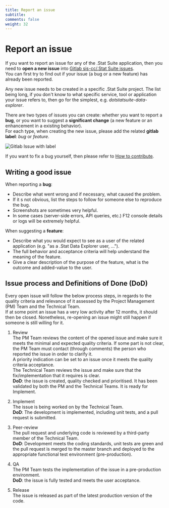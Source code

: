 ```yaml
---
title: Report an issue
subtitle: 
comments: false
weight: 32
---
```




# Report an issue
If you want to report an issue for any of the .Stat Suite application, then you need to **open a new issue** into [Gitlab sis-cc/.Stat Suite issues](https://gitlab.com/groups/sis-cc/.stat-suite/-/issues).<br>
You can first try to find out if your issue (a bug or a new feature) has already been reported.<br>

Any new issue needs to be created in a specific .Stat Suite project. The list being long, if you don't know to what specific service, tool or application your issue refers to, then go for the simplest, e.g. *dotstatsuite-data-explorer*.<br>

There are two types of issues you can create: whether you want to report a **bug**, or you want to suggest a **significant change** (a new feature or an enhancement in a existing behavior).<br>
For each type, when creating the new issue, please add the related **gitlab label**: *bug* or *feature*. <br>

![Gitlab Issue with label](/images/GitlabIssueLabel.png)


If you want to fix a bug yourself, then please refer to [How to contribute](https://sis-cc.gitlab.io/dotstatsuite-documentation/page/contributing/how-to-contribute/).<br>

## Writing a good issue
When reporting a **bug**:<br>
 - Describe what went wrong and if necessary, what caused the problem.<br>
 - If it s not obvious, list the steps to follow for someone else to reproduce the bug.<br>
 - Screenshots are sometimes very helpful.<br>
 - In some cases (server-side errors, API queries, etc.) F12 console details or logs will be extremely helpful.<br>

When suggesting a **feature**:<br>
 - Describe what you would expect to see as a user of the related application (e.g. "as a .Stat Data Explorer user, ...").<br>
 - The full behavior and acceptance criteria will help understand the meaning of the feature.<br>
 - Give a clear description of the purpose of the feature, what is the outcome and added-value to the user.<br>

## Issue process and Definitions of Done (DoD)
Every open issue will follow the below process steps, in regards to the quality criteria and relevance of it assessed by the Project Management (PM) Team and the Technical Team.<br>
If at some point an issue has a very low activity after 12 months, it should then be closed. Nonetheless, re-opening an issue might still happen if someone is still willing for it.<br>

1. Review<br>
The PM Team reviews the content of the opened issue and make sure it meets the minimal and expected quality criteria. If some part is not clear, the PM Team must contact (through comments) the person who reported the issue in order to clarify it.<br>
A priority indication can be set to an issue once it meets the quality criteria acceptance.<br>
The Technical Team reviews the issue and make sure that the fix/implementation that it requires is clear.<br>
**DoD**: the issue is created, quality checked and prioritised. It has been validated by both the PM and the Technical Teams. It is ready for Implement.<br>

2. Implement<br>
The issue is being worked on by the Technical Team.<br>
**DoD**: The development is implemented, including unit tests, and a pull request is submitted.<br>

3. Peer-review<br>
The pull request and underlying code is reviewed by a third-party member of the Technical Team.<br>
**DoD**: Development meets the coding standards, unit tests are green and the pull request is merged to the master branch and deployed to the appropriate functional test environment (pre-production).<br>

4. QA<br>
The PM Team tests the implementation of the issue in a pre-production environment.<br>
**DoD**: the issue is fully tested and meets the user acceptance.<br>

5. Release<br>
The issue is released as part of the latest production version of the code.<br>
